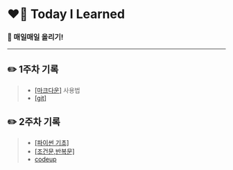 # ❤️‍🔥 Today I Learned
### 📌 매일매일 올리기!
---

## ✏️ **1주차** 기록

> - [[마크다운]](./마크다운%20내용정리.md) 사용법 
> - [[git]](./git%20.md) 

## ✏️ **2주차** 기록
> - [[파이썬 기초]](./python_basics.md) 
> - [[조건문,반복문]](./python2.md) 
> - [codeup](python/Desktop/python/codeup)
